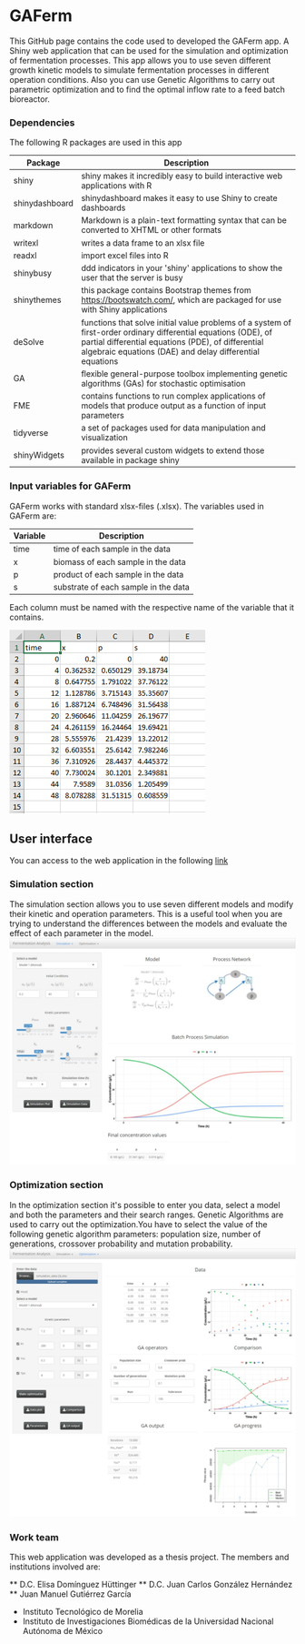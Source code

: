 # GAFerm
This GitHub page contains the code used to developed the GAFerm app. A Shiny web application that can be used for the simulation and optimization of fermentation processes. This app allows you to use seven different growth kinetic models to simulate fermentation processes in different operation conditions. Also you can use Genetic Algorithms to carry out parametric optimization and to find the optimal inflow rate to a feed batch bioreactor.

### Dependencies 
The following R packages are used in this app 

| Package          	| Description |
|----------------------	|----------------------------------------------------------------------------------	|
| shiny |shiny makes it incredibly easy to build interactive web applications with R|
| shinydashboard | shinydashboard makes it easy to use Shiny to create dashboards|
| markdown | Markdown is a plain-text formatting syntax that can be converted to XHTML or other formats |
| writexl | writes a data frame to an xlsx file |
| readxl | import excel files into R|
| shinybusy | ddd indicators in your 'shiny' applications to show the user that the server is busy |
| shinythemes | this package contains Bootstrap themes from https://bootswatch.com/, which are packaged for use with Shiny applications |
| deSolve | functions that solve initial value problems of a system of first-order ordinary differential equations (ODE), of partial differential equations (PDE), of differential algebraic equations (DAE) and delay differential equations |
| GA | flexible general-purpose toolbox implementing genetic algorithms (GAs) for stochastic optimisation|
| FME | contains functions to run complex applications of models that produce output as a function of input parameters |
| tidyverse | a set of packages used for data manipulation and visualization |
| shinyWidgets | provides several custom widgets to extend those available in package shiny |


### Input variables for **GAFerm**
GAFerm works with standard xlsx-files (.xlsx). The variables used in GAFerm are:

| Variable             	| Description |
|----------------------	|----------------------------------------------------------------------------------	|
| time | time of each sample in the data|
| x | biomass of each sample in the data |
| p | product of each sample in the data |
| s | substrate of each sample in the data |


Each column must be named with the respective name of the variable that it contains.

![Alt text](readme_files/data_format.PNG)

## User interface  
You can access to the web application in the following [link](https://juanmanuelgutierrezg.shinyapps.io/GAFerm/) 

### Simulation section
The simulation section allows you to use seven different models and modify their kinetic and operation parameters. This is a useful tool when you are trying to understand the differences between the models and evaluate the effect of each parameter in the model.
![Alt text](readme_files/user_interface_sim.jpeg)


### Optimization section 
In the optimization section it's possible to enter you data, select a model and both the parameters and their search ranges. Genetic Algorithms are used to carry out the optimization.You have to select the value of the following genetic algorithm parameters: population size, number of generations, crossover probability and mutation probability. 
![Alt text](readme_files/user_interface_opt.jpeg)

### Work team 

This web application was developed as a thesis project. The members and institutions involved are: 

** D.C. Elisa Domínguez Hüttinger 
** D.C. Juan Carlos González Hernández
** Juan Manuel Gutiérrez García 

- Instituto Tecnológico de Morelia 
- Instituto de Investigaciones Biomédicas de la Universidad Nacional Autónoma de México
